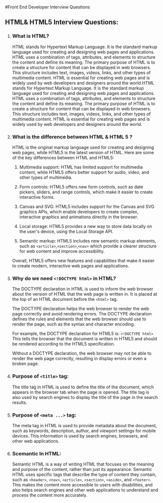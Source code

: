 #Front End Developer Interview Questions


## HTML& HTML5 Interview Questions:

1. ### What is HTML?
    HTML stands for Hypertext Markup Language. It is the standard markup language used for creating and designing web pages and applications. HTML uses a combination of tags, attributes, and elements to structure the content and define its meaning. The primary purpose of HTML is to create a structure for content that can be displayed in web browsers. This structure includes text, images, videos, links, and other types of multimedia content. HTML is essential for creating web pages and is widely used by web developers and designers around the world.HTML stands for Hypertext Markup Language. It is the standard markup language used for creating and designing web pages and applications. HTML uses a combination of tags, attributes, and elements to structure the content and define its meaning. The primary purpose of HTML is to create a structure for content that can be displayed in web browsers. This structure includes text, images, videos, links, and other types of multimedia content. HTML is essential for creating web pages and is widely used by web developers and designers around the world.

2. ### What is the difference between HTML & HTML 5 ?
    HTML is the original markup language used for creating and designing web pages, while HTML5 is the latest version of HTML. Here are some of the key differences between HTML and HTML5:

    1. Multimedia support: HTML has limited support for multimedia content, while HTML5 offers better support for audio, video, and other types of multimedia.

    2. Form controls: HTML5 offers new form controls, such as date pickers, sliders, and range controls, which make it easier to create interactive forms.

    3. Canvas and SVG: HTML5 includes support for the Canvas and SVG graphics APIs, which enable developers to create complex, interactive graphics and animations directly in the browser.

    4. Local storage: HTML5 provides a new way to store data locally on the user's device, using the Local Storage API.

    5. Semantic markup: HTML5 includes new semantic markup elements, such as `<article>`,`<section>`,`<nav>` which provide a clearer structure for web content and improve accessibility.

    Overall, HTML5 offers new features and capabilities that make it easier to create modern, interactive web pages and applications.

3. ### Why do we need `<!DOCTYPE html>` in HTML?
    The DOCTYPE declaration in HTML is used to inform the web browser about the version of HTML that the web page is written in. It is placed at the top of an HTML document before the `<html>` tag.

    The DOCTYPE declaration helps the web browser to render the web page correctly and avoid rendering errors. The DOCTYPE declaration defines the rules and elements that the web browser should use to render the page, such as the syntax and character encoding.

    For example, the DOCTYPE declaration for HTML5 is:
        `<!DOCTYPE html>`
    This tells the browser that the document is written in HTML5 and should be rendered according to the HTML5 specification.

    Without a DOCTYPE declaration, the web browser may not be able to render the web page correctly, resulting in display errors or even a broken page.


4. ### Purpose of `<title>` tag:

    The title tag in HTML is used to define the title of the document, which appears in the browser tab when the page is opened. The title tag is also used by search engines to display the title of the page in the search results.


5. ### Purpose of `<meta ...>` tag:

    The meta tag in HTML is used to provide metadata about the document, such as keywords, description, author, and viewport settings for mobile devices. This information is used by search engines, browsers, and other web applications.


6. ### Scemantic In HTML:

    Semantic HTML is a way of writing HTML that focuses on the meaning and purpose of the content, rather than just its appearance. Semantic HTML uses specific tags that describe the type of content they contain, such as `<header>`, `<nav>`, `<article>`, `<section>`, `<aside>`, and `<footer>`. This makes the content more accessible to users with disabilities, and also helps search engines and other web applications to understand and process the content more accurately.

